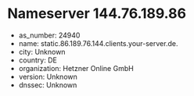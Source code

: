 # Nameserver 144.76.189.86

* as_number: 24940
* name: static.86.189.76.144.clients.your-server.de.
* city: Unknown
* country: DE
* organization: Hetzner Online GmbH
* version: Unknown
* dnssec: Unknown
